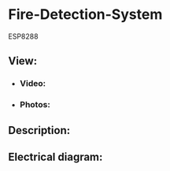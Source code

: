 # Fire-Detection-System

ESP8288

## View:
- ### Video:

- ### Photos:

## Description:
## Electrical diagram:
